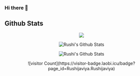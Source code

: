 ### Hi there 👋

<h2> Github Stats </h2>
<div>
  <p align="center">
  <a href="https://github.com/ryo-ma/github-profile-trophy">
    <img align="center" margin="10" src="https://github-profile-trophy.vercel.app/?username=Rushijaviya&column=7&margin-w=15&margin-h=15&theme=darkhub&no-bg=true"/>
  </a>
  </p>
</div>

<p align="center"> <img  align="center" src="https://github-readme-stats.vercel.app/api?username=Rushijaviya&&show_icons=true&count_private=true&hide_border=true&include_all_commits=true&hide_title=true&theme=tokyonight" alt="Rushi's Github Stats"></p> 

<p align="center"> <img align="center" src="https://github-readme-stats.vercel.app/api/top-langs/?username=Rushijaviya&layout=compact&hide_border=true&hide=CSS,HTML&theme=tokyonight" alt="Rushi's Github Stats"></p> 

<p align="center">![visitor Count](https://visitor-badge.laobi.icu/badge?page_id=Rushijaviya.Rushijaviya)</p>
<!--
**Rushijaviya/Rushijaviya** is a ✨ _special_ ✨ repository because its `README.md` (this file) appears on your GitHub profile.

Here are some ideas to get you started:

- 🔭 I’m currently working on ...
- 🌱 I’m currently learning ...
- 👯 I’m looking to collaborate on ...
- 🤔 I’m looking for help with ...
- 💬 Ask me about ...
- 📫 How to reach me: ...
- 😄 Pronouns: ...
- ⚡ Fun fact: ...
-->
